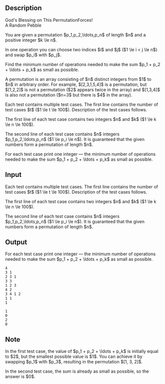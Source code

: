 ## Description

<div><div class="epigraph"><div class="epigraph-text"><span class="tex-font-style-it">God's Blessing on This PermutationForces!</span></div><div class="epigraph-source">A Random Pebble</div></div><p>You are given a permutation $p_1,p_2,\ldots,p_n$ of length $n$ and a positive integer $k \le n$. </p><p>In one operation you can choose two indices $i$ and $j$ ($1 \le i &lt; j \le n$) and swap $p_i$ with $p_j$.</p><p>Find the minimum number of operations needed to make the sum $p_1 + p_2 + \ldots + p_k$ as small as possible.</p><p>A permutation is an array consisting of $n$ distinct integers from $1$ to $n$ in arbitrary order. For example, $[2,3,1,5,4]$ is a permutation, but $[1,2,2]$ is not a permutation ($2$ appears twice in the array) and $[1,3,4]$ is also not a permutation ($n=3$ but there is $4$ in the array).</p></div><div class="input-specification"><p>Each test contains multiple test cases. The first line contains the number of test cases $t$ ($1 \le t \le 100$). Description of the test cases follows.</p><p>The first line of each test case contains two integers $n$ and $k$ ($1 \le k \le n \le 100$).</p><p>The second line of each test case contains $n$ integers $p_1,p_2,\ldots,p_n$ ($1 \le p_i \le n$). It is guaranteed that the given numbers form a permutation of length $n$.</p></div><div class="output-specification"><p>For each test case print one integer&nbsp;— the minimum number of operations needed to make the sum $p_1 + p_2 + \ldots + p_k$ as small as possible.</p></div>

## Input

<p>Each test contains multiple test cases. The first line contains the number of test cases $t$ ($1 \le t \le 100$). Description of the test cases follows.</p><p>The first line of each test case contains two integers $n$ and $k$ ($1 \le k \le n \le 100$).</p><p>The second line of each test case contains $n$ integers $p_1,p_2,\ldots,p_n$ ($1 \le p_i \le n$). It is guaranteed that the given numbers form a permutation of length $n$.</p>

## Output

<p>For each test case print one integer&nbsp;— the minimum number of operations needed to make the sum $p_1 + p_2 + \ldots + p_k$ as small as possible.</p>





```input1|2,3,6,7
4
3 1
2 3 1
3 3
1 2 3
4 2
3 4 1 2
1 1
1
```




```output1
1
0
2
0
```



## Note

<p>In the first test case, the value of $p_1 + p_2 + \ldots + p_k$ is initially equal to $2$, but the smallest possible value is $1$. You can achieve it by swapping $p_1$ with $p_3$, resulting in the permutation $[1, 3, 2]$.</p><p>In the second test case, the sum is already as small as possible, so the answer is $0$.</p>
